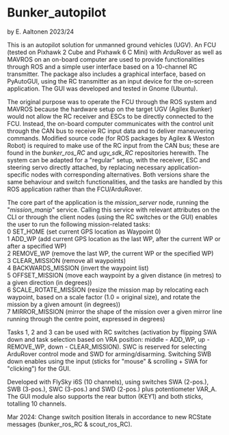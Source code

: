 # Bunker_autopilot
by E. Aaltonen 2023/24

This is an autopilot solution for unmanned ground vehicles (UGV). An FCU (tested on Pixhawk 2 Cube and Pixhawk 6 C Mini) with ArduRover as well as MAVROS on an on-board computer are used to provide functionalities through ROS and a simple user interface based on a 10-channel RC transmitter. The package also includes a graphical interface, based on PyAutoGUI, using the RC transmitter as an input device for the on-screen application. The GUI was developed and tested in Gnome (Ubuntu).

The original purpose was to operate the FCU through the ROS system and MAVROS because the hardware setup on the target UGV (Agilex Bunker) would not allow the RC receiver and ESCs to be directly connected to the FCU. Instead, the on-board computer communicates with the control unit through the CAN bus to receive RC input data and to deliver maneuvering commands. Modified source code (for ROS packages by Agilex & Weston Robot) is required to make use of the RC input from the CAN bus; these are found in the *bunker_ros_RC* and *ugv_sdk_RC* repositories herewith. The system can be adapted for a "regular" setup, with the receiver, ESC and steering servo directly attached, by replacing necessary application-specific nodes with corresponding alternatives. Both versions share the same behaviour and switch functionalities, and the tasks are handled by this ROS application rather than the FCU/ArduRover.

The core part of the application is the *mission_server* node, running the "*mission_manip*" service. Calling this service with relevant attributes on the CLI or through the client nodes (using the RC switches or the GUI) enables the user to run the following mission-related tasks:<br>
0 SET_HOME (set current GPS location as Waypoint 0)<br>
1 ADD_WP (add current GPS location as the last WP, after the current WP or after a specified WP)<br>
2 REMOVE_WP (remove the last WP, the current WP or the specified WP)<br>
3 CLEAR_MISSION (remove all waypoints)<br>
4 BACKWARDS_MISSION (invert the waypoint list)<br>
5 OFFSET_MISSION (move each waypoint by a given distance (in metres) to a given direction (in degrees))<br>
6 SCALE_ROTATE_MISSION (resize the mission map by relocating each waypoint, based on a scale factor (1.0 = original size), and rotate the mission by a given amount (in degrees))<br>
7 MIRROR_MISSION (mirror the shape of the mission over a given mirror line running through the centre point, expressed in degrees)<br>

Tasks 1, 2 and 3 can be used with RC switches (activation by flipping SWA down and task selection based on VRA position: middle - ADD_WP, up - REMOVE_WP, down - CLEAR_MISSION). SWC is reserved for selecting ArduRover control mode and SWD for arming/disarming. Switching SWB down enables using the input (sticks for "mouse" & scrolling + SWA for "clicking") for the GUI. 

Developed with FlySky i6S (10 channels), using switches SWA (2-pos.), SWB (3-pos.), SWC (3-pos.) and SWD (2-pos.) plus potentiometer VAR_A. The GUI module also supports the rear button (KEY1) and both sticks, totalling 10 channels.

Mar 2024: Change switch position literals in accordance to new RCState messages (bunker_ros_RC & scout_ros_RC).
